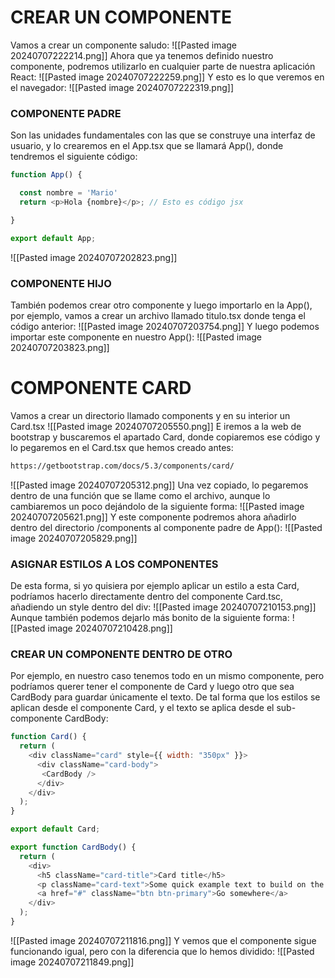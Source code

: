 # CREAR UN COMPONENTE
Vamos a crear un componente saludo:
![[Pasted image 20240707222214.png]]
Ahora que ya tenemos definido nuestro componente, podremos utilizarlo en cualquier parte de nuestra aplicación React:
![[Pasted image 20240707222259.png]]
Y esto es lo que veremos en el navegador:
![[Pasted image 20240707222319.png]]



### COMPONENTE PADRE
Son las unidades fundamentales con las que se construye una interfaz de usuario, y lo crearemos en el App.tsx que se llamará App(), donde tendremos el siguiente código:
```javascript
function App() {

  const nombre = 'Mario'
  return <p>Hola {nombre}</p>; // Esto es código jsx

}

export default App;
```
![[Pasted image 20240707202823.png]]
### COMPONENTE HIJO
También podemos crear otro componente y luego importarlo en la App(), por ejemplo, vamos a crear un archivo llamado titulo.tsx donde tenga el código anterior:
![[Pasted image 20240707203754.png]]
Y luego podemos importar este componente en nuestro App():
![[Pasted image 20240707203823.png]]
# COMPONENTE CARD
Vamos a crear un directorio llamado components y en su interior un Card.tsx
![[Pasted image 20240707205550.png]]
E iremos a la web de bootstrap y buscaremos el apartado Card, donde copiaremos ese código y lo pegaremos en el Card.tsx que hemos creado antes:
```bash
https://getbootstrap.com/docs/5.3/components/card/
```
![[Pasted image 20240707205312.png]]
Una vez copiado, lo pegaremos dentro de una función que se llame como el archivo, aunque lo cambiaremos un poco dejándolo de la siguiente forma:
![[Pasted image 20240707205621.png]]
Y este componente podremos ahora añadirlo dentro del directorio /components al componente padre de App():
![[Pasted image 20240707205829.png]]
### ASIGNAR ESTILOS A LOS COMPONENTES
De esta forma, si yo quisiera por ejemplo aplicar un estilo a esta Card, podríamos hacerlo directamente dentro del componente Card.tsc, añadiendo un style dentro del div:
![[Pasted image 20240707210153.png]]
Aunque también podemos dejarlo más bonito de la siguiente forma:
![[Pasted image 20240707210428.png]]
### CREAR UN COMPONENTE DENTRO DE OTRO
Por ejemplo, en nuestro caso tenemos todo en un mismo componente, pero podríamos querer tener el componente de Card y luego otro que sea CardBody para guardar únicamente el texto. De tal forma que los estilos se aplican desde el componente Card, y el texto se aplica desde el sub-componente CardBody:
```javascript
function Card() {
  return (
    <div className="card" style={{ width: "350px" }}>
      <div className="card-body">
       <CardBody />
      </div>
    </div>
  );
}

export default Card;

export function CardBody() {
  return (
    <div>
      <h5 className="card-title">Card title</h5>
      <p className="card-text">Some quick example text to build on the card title and make up the bulk of the card's content.</p>
      <a href="#" className="btn btn-primary">Go somewhere</a>
    </div>
  );
}
```
![[Pasted image 20240707211816.png]]
Y vemos que el componente sigue funcionando igual, pero con la diferencia que lo hemos dividido:
![[Pasted image 20240707211849.png]]
